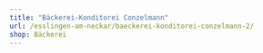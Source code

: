 ```yaml
---
title: "Bäckerei-Konditorei Conzelmann"
url: /esslingen-am-neckar/baeckerei-konditorei-conzelmann-2/
shop: Bäckerei
---
```

